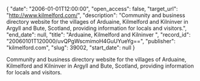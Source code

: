 {
  "date": "2006-01-01T12:00:00", 
  "open_access": false, 
  "target_url": "http://www.kilmelford.com/", 
  "description": "Community and business directory website for the villages of Arduaine, Kilmelford and Kilninver in Argyll and Bute, Scotland, providing information for locals and visitors.", 
  "end_date": null, 
  "title": "Arduaine, Kilmelford and Kilninver ", 
  "record_id": "20060101T120000/uvQPgWscmimoH4GuUYueYg==", 
  "publisher": "kilmelford.com", 
  "slug": 39002, 
  "start_date": null
}

Community and business directory website for the villages of Arduaine, Kilmelford and Kilninver in Argyll and Bute, Scotland, providing information for locals and visitors.